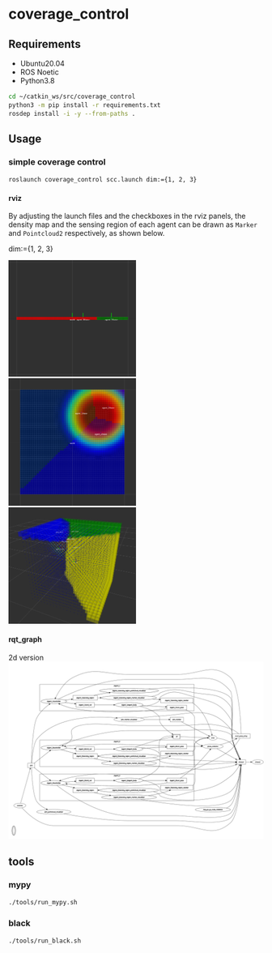 # coverage_control

## Requirements
- Ubuntu20.04
- ROS Noetic
- Python3.8

```sh
cd ~/catkin_ws/src/coverage_control
python3 -m pip install -r requirements.txt
rosdep install -i -y --from-paths .
```

## Usage
### simple coverage control
```sh
roslaunch coverage_control scc.launch dim:={1, 2, 3}
```

#### rviz
By adjusting the launch files and the checkboxes in the rviz panels, the density map and the sensing region of each agent can be drawn as `Marker` and `Pointcloud2` respectively, as shown below.

dim:={1, 2, 3}

<img src=assets/scc_1d.png width=50%>
<img src=assets/scc_2d.png width=50%>
<img src=assets/scc_3d.png width=50%>

#### rqt_graph
2d version
![](assets/scc_2d_rosgraph.png)

## tools
### mypy
```sh
./tools/run_mypy.sh
```

### black
```sh
./tools/run_black.sh
```
